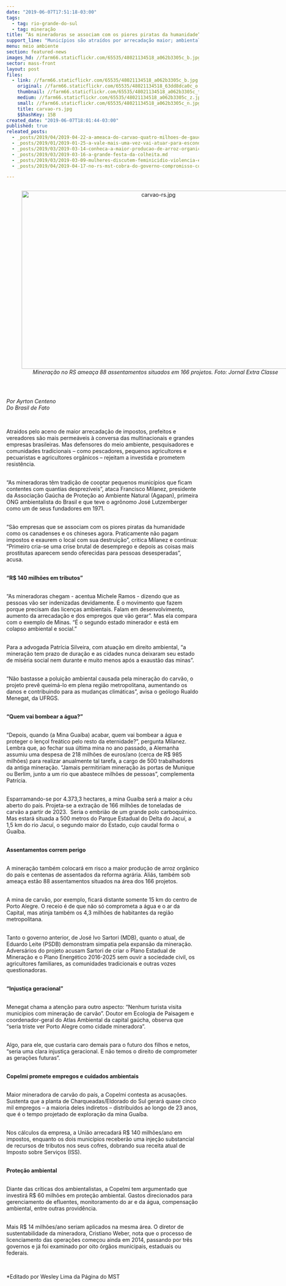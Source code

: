 ```yaml
---
date: "2019-06-07T17:51:18-03:00"
tags:
  - tag: rio-grande-do-sul
  - tag: mineração
title: “As mineradoras se associam com os piores piratas da humanidade”
support_line: "Municípios são atraídos por arrecadação maior; ambientalistas, pesquisadores e comunidades rejeitam e resistem"
menu: meio ambiente
section: featured-news
images_hd: //farm66.staticflickr.com/65535/48021134518_a062b3305c_b.jpg
sector: mass-front
layout: post
files:
  - link: //farm66.staticflickr.com/65535/48021134518_a062b3305c_b.jpg
    original: //farm66.staticflickr.com/65535/48021134518_63dd8dca0c_o.jpg
    thumbnail: //farm66.staticflickr.com/65535/48021134518_a062b3305c_t.jpg
    medium: //farm66.staticflickr.com/65535/48021134518_a062b3305c_z.jpg
    small: //farm66.staticflickr.com/65535/48021134518_a062b3305c_n.jpg
    title: carvao-rs.jpg
    $$hashKey: 15B
created_date: "2019-06-07T18:01:44-03:00"
published: true
releated_posts:
  - _posts/2019/04/2019-04-22-a-ameaca-do-carvao-quatro-milhoes-de-gauchos-sob-risco.md
  - _posts/2019/01/2019-01-25-a-vale-mais-uma-vez-vai-atuar-para-esconder-seu-crime-afirma-integrante-do-mab.md
  - _posts/2019/03/2019-03-14-conheca-a-maior-producao-de-arroz-organico-da-america-latina-do-mst.md
  - _posts/2019/03/2019-03-16-a-grande-festa-da-colheita.md
  - _posts/2019/03/2019-03-09-mulheres-discutem-feminicidio-violencia-e-direitos-reprodutivos-em-porto-alegre.md
  - _posts/2019/04/2019-04-17-no-rs-mst-cobra-do-governo-compromisso-com-a-reforma-agraria.md

---
```

<div style="text-align:center">
<figure class="image" style="display:inline-block"><img alt="carvao-rs.jpg" height="465" src="//farm66.staticflickr.com/65535/48021134518_a062b3305c_b.jpg" width="700" />
<figcaption><em>Minera&ccedil;&atilde;o no RS&nbsp;amea&ccedil;a 88 assentamentos situados em 166 projetos. Foto: Jornal Extra Classe</em></figcaption>
</figure>
</div>

<p>&nbsp;</p>

<p><em>Por Ayrton Centeno<br />
Do Brasil de Fato&nbsp;</em></p>

<p>&nbsp;</p>

<p>Atra&iacute;dos pelo aceno de maior arrecada&ccedil;&atilde;o de impostos, prefeitos e vereadores s&atilde;o mais perme&aacute;veis &agrave; conversa das multinacionais e grandes empresas brasileiras. Mas defensores do meio ambiente, pesquisadores e comunidades tradicionais &ndash; como pescadores, pequenos agricultores e pecuaristas e agricultores org&acirc;nicos &ndash; rejeitam a investida e prometem resist&ecirc;ncia.</p>

<p><br />
&ldquo;As mineradoras t&ecirc;m tradi&ccedil;&atilde;o de cooptar pequenos munic&iacute;pios que ficam contentes com quantias desprez&iacute;veis&rdquo;, ataca Francisco Milanez, presidente da Associa&ccedil;&atilde;o Ga&uacute;cha de Prote&ccedil;&atilde;o ao Ambiente Natural (Agapan), primeira ONG ambientalista do Brasil e que teve o agr&ocirc;nomo Jos&eacute; Lutzemberger como um de seus fundadores em 1971.&nbsp;&nbsp;</p>

<p><br />
&ldquo;S&atilde;o empresas que se associam com os piores piratas da humanidade como os canadenses e os chineses agora. Praticamente n&atilde;o pagam impostos e exaurem o local com sua destrui&ccedil;&atilde;o&rdquo;, critica Milanez e continua: &ldquo;Primeiro cria-se uma crise brutal de desemprego e depois as coisas mais prostitutas aparecem sendo oferecidas para pessoas desesperadas&rdquo;, acusa.</p>

<p><br />
<strong>&ldquo;R$ 140 milh&otilde;es em tributos&rdquo;</strong></p>

<p><br />
&ldquo;As mineradoras chegam - acentua Michele Ramos - dizendo que as pessoas v&atilde;o ser indenizadas devidamente. &Eacute; o movimento que fazem porque precisam das licen&ccedil;as ambientais. Falam em desenvolvimento, aumento da arrecada&ccedil;&atilde;o e dos empregos que v&atilde;o gerar&rdquo;. Mas ela compara com o exemplo de Minas. &ldquo;&Eacute; o segundo estado minerador e est&aacute; em colapso ambiental e social.&rdquo;</p>

<p><br />
Para a advogada Patr&iacute;cia Silveira, com atua&ccedil;&atilde;o em direito ambiental, &ldquo;a minera&ccedil;&atilde;o tem prazo de dura&ccedil;&atilde;o e as cidades nunca deixaram seu estado de mis&eacute;ria social nem durante e muito menos ap&oacute;s a exaust&atilde;o das minas&rdquo;.</p>

<p><br />
&ldquo;N&atilde;o bastasse a polui&ccedil;&atilde;o ambiental causada pela minera&ccedil;&atilde;o do carv&atilde;o, o projeto prev&ecirc; queim&aacute;-lo em plena regi&atilde;o metropolitana, aumentando os danos e contribuindo para as mudan&ccedil;as clim&aacute;ticas&rdquo;, avisa o ge&oacute;logo Rualdo Menegat, da UFRGS.&nbsp;</p>

<p><br />
<strong>&ldquo;Quem vai bombear a &aacute;gua?&rdquo;</strong></p>

<p><br />
&ldquo;Depois, quando (a Mina Gua&iacute;ba) acabar, quem vai bombear a &aacute;gua e proteger o len&ccedil;ol fre&aacute;tico pelo resto da eternidade?&rdquo;, pergunta Milanez. Lembra que, ao fechar sua &uacute;ltima mina no ano passado, a Alemanha assumiu uma despesa de 218 milh&otilde;es de euros/ano (cerca de R$ 985 milh&otilde;es) para realizar anualmente tal tarefa, a cargo de 500 trabalhadores da antiga minera&ccedil;&atilde;o. &ldquo;Jamais permitiriam minera&ccedil;&atilde;o &agrave;s portas de Munique ou Berlim, junto a um rio que abastece milh&otilde;es de pessoas&rdquo;, complementa Patr&iacute;cia.</p>

<p><br />
Esparramando-se por 4.373,3 hectares, a mina Gua&iacute;ba ser&aacute; a maior a c&eacute;u aberto do pa&iacute;s. Projeta-se a extra&ccedil;&atilde;o de 166 milh&otilde;es de toneladas de carv&atilde;o a partir de 2023.&nbsp; Seria o embri&atilde;o de um grande polo carboqu&iacute;mico. Mas estar&aacute; situada a 500 metros do Parque Estadual do Delta do Jacu&iacute;, a 1,5 km do rio Jacu&iacute;, o segundo maior do Estado, cujo caudal forma o Gua&iacute;ba.&nbsp;</p>

<p><br />
<strong>Assentamentos correm perigo</strong></p>

<p><br />
A minera&ccedil;&atilde;o tamb&eacute;m colocar&aacute; em risco a maior produ&ccedil;&atilde;o de arroz org&acirc;nico do pa&iacute;s e centenas de assentados da reforma agr&aacute;ria. Ali&aacute;s, tamb&eacute;m sob amea&ccedil;a est&atilde;o 88 assentamentos situados na &aacute;rea dos 166 projetos.&nbsp;</p>

<p><br />
A mina de carv&atilde;o, por exemplo, ficar&aacute; distante somente 15 km do centro de Porto Alegre. O receio &eacute; de que n&atilde;o s&oacute; comprometa a &aacute;gua e o ar da Capital, mas atinja tamb&eacute;m os 4,3 milh&otilde;es de habitantes da regi&atilde;o metropolitana.</p>

<p><br />
Tanto o governo anterior, de Jos&eacute; Ivo Sartori (MDB), quanto o atual, de Eduardo Leite (PSDB) demonstram simpatia pela expans&atilde;o da minera&ccedil;&atilde;o. Advers&aacute;rios do projeto acusam Sartori de criar o Plano Estadual de Minera&ccedil;&atilde;o e o Plano Energ&eacute;tico 2016-2025 sem ouvir a sociedade civil, os agricultores familiares, as comunidades tradicionais e outras vozes questionadoras.&nbsp;&nbsp;</p>

<p><br />
<strong>&ldquo;Injusti&ccedil;a geracional&rdquo;</strong></p>

<p><br />
Menegat chama a aten&ccedil;&atilde;o para outro aspecto: &ldquo;Nenhum turista visita munic&iacute;pios com minera&ccedil;&atilde;o de carv&atilde;o&rdquo;. Doutor em Ecologia de Paisagem e coordenador-geral do Atlas Ambiental da capital ga&uacute;cha, observa que &ldquo;seria triste ver Porto Alegre como cidade mineradora&rdquo;.&nbsp;</p>

<p><br />
Algo, para ele, que custaria caro demais para o futuro dos filhos e netos, &ldquo;seria uma clara injusti&ccedil;a geracional. E n&atilde;o temos o direito de comprometer as gera&ccedil;&otilde;es futuras&rdquo;.</p>

<p><br />
<strong>Copelmi promete empregos e cuidados ambientais&nbsp;&nbsp;</strong></p>

<p><br />
Maior mineradora de carv&atilde;o do pa&iacute;s, a Copelmi contesta as acusa&ccedil;&otilde;es. Sustenta que a planta de Charqueadas/Eldorado do Sul gerar&aacute; quase cinco mil empregos &ndash; a maioria deles indiretos &ndash; distribu&iacute;dos ao longo de 23 anos, que &eacute; o tempo projetado de explora&ccedil;&atilde;o da mina Gua&iacute;ba.&nbsp;</p>

<p><br />
Nos c&aacute;lculos da empresa, a Uni&atilde;o arrecadar&aacute; R$ 140 milh&otilde;es/ano em impostos, enquanto os dois munic&iacute;pios receber&atilde;o uma inje&ccedil;&atilde;o substancial de recursos de tributos nos seus cofres, dobrando sua receita atual de Imposto sobre Servi&ccedil;os (ISS).</p>

<p><br />
<strong>Prote&ccedil;&atilde;o ambiental</strong></p>

<p><br />
Diante das cr&iacute;ticas dos ambientalistas, a Copelmi tem argumentado que investir&aacute; R$ 60 milh&otilde;es em prote&ccedil;&atilde;o ambiental. Gastos direcionados para gerenciamento de efluentes, monitoramento do ar e da &aacute;gua, compensa&ccedil;&atilde;o ambiental, entre outras provid&ecirc;ncia.</p>

<p><br />
Mais R$ 14 milh&otilde;es/ano seriam aplicados na mesma &aacute;rea. O diretor de sustentabilidade da mineradora, Cristiano Weber, nota que o processo de licenciamento das opera&ccedil;&otilde;es come&ccedil;ou ainda em 2014, passando por tr&ecirc;s governos e j&aacute; foi examinado por oito &oacute;rg&atilde;os municipais, estaduais ou federais.&nbsp;</p>

<p>&nbsp;</p>

<p>*Editado por Wesley Lima da P&aacute;gina do MST</p>

<p>&nbsp;</p>
